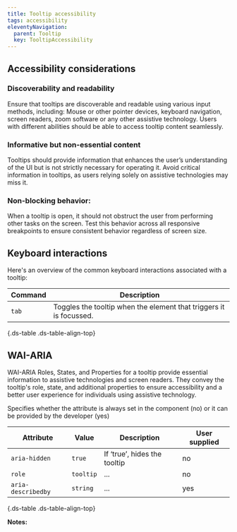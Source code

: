 ```yaml
---
title: Tooltip accessibility
tags: accessibility
eleventyNavigation:
  parent: Tooltip
  key: TooltipAccessibility
---
```

<section>
  
## Accessibility considerations

### Discoverability and readability
Ensure that tooltips are discoverable and readable using various input methods, including:
Mouse or other pointer devices, keyboard navigation, screen readers, zoom software or any other assistive technology.
Users with different abilities should be able to access tooltip content seamlessly.

### Informative but non-essential content
Tooltips should provide information that enhances the user’s understanding of the UI but is not strictly necessary for operating it.
Avoid critical information in tooltips, as users relying solely on assistive technologies may miss it.

### Non-blocking behavior:
When a tooltip is open, it should not obstruct the user from performing other tasks on the screen.
Test this behavior across all responsive breakpoints to ensure consistent behavior regardless of screen size.
  
</section>

<section>
  
## Keyboard interactions

Here's an overview of the common keyboard interactions associated with a tooltip:

<div class="ds-table-wrapper">

|Command|Description|
|-|-|
|`tab`|Toggles the tooltip when the element that triggers it is focussed.|

{.ds-table .ds-table-align-top}

</div>

</section>

<section>


## WAI-ARIA
WAI-ARIA Roles, States, and Properties for a tooltip provide essential information to assistive technologies and screen readers. They convey the tooltip's role, state, and additional properties to ensure accessibility and a better user experience for individuals using assistive technology.

<sl-tooltip id="tooltip1">Specifies whether the attribute is always set in the component (no) or it can be provided by the developer (yes)</sl-tooltip>

<div class="ds-table-wrapper">
  
|Attribute | Value | Description | User supplied <sl-icon name="info" aria-describedby="tooltip1" size="md"></sl-icon> |
|-|-|-|-|
|`aria-hidden`|`true`|If ‘true’, hides the tooltip|no|
|`role`|`tooltip`|...|no|
|`aria-describedby`|`string`|...|yes|

{.ds-table .ds-table-align-top}

</div>

**Notes:**



</section>
